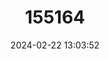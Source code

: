 ---
title: "155164"
category: "Polydactylus microstomus"
draft: false
date: 2024-02-22 13:03:52
languages:
  English: ["Smallmouth Threadfin", "Thread Fish", "Small-mouthed Threadfin"]
  Spanish; Castilian: ["Barbudo de Boca Pequeña"]
  French: ["Barbure à Petite Bouche"]
---